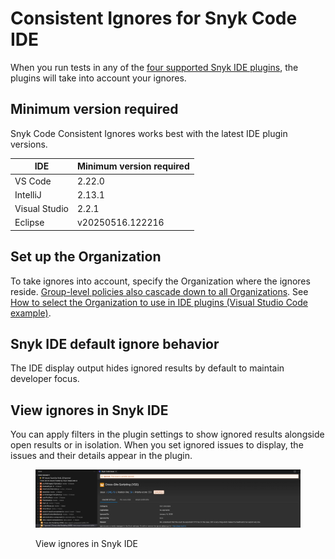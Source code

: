 # Consistent Ignores for Snyk Code IDE

When you run tests in any of the [four supported Snyk IDE plugins](../../../../cli-ide-and-ci-cd-integrations/snyk-ide-plugins-and-extensions/), the plugins will take into account your ignores.

## **Minimum version required**

Snyk Code Consistent Ignores works best with the latest IDE plugin versions.

| IDE           | Minimum version required |
| ------------- | ------------------------ |
| VS Code       | 2.22.0                   |
| IntelliJ      | 2.13.1                   |
| Visual Studio | 2.2.1                    |
| Eclipse       | v20250516.122216         |

## **Set up the Organization**

To take ignores into account, specify the Organization where the ignores reside. [Group-level policies also cascade down to all Organizations](./#manage-ignores-at-the-group-level-through-security-policies). See [How to select the Organization to use in IDE plugins (Visual Studio Code example)](../../../../cli-ide-and-ci-cd-integrations/snyk-cli/scan-and-maintain-projects-using-the-cli/how-to-select-the-organization-to-use-in-the-cli.md).

## Snyk IDE default ignore behavior

The IDE display output hides ignored results by default to maintain developer focus.&#x20;

## View ignores in Snyk IDE

You can apply filters in the plugin settings to show ignored results alongside open results or in isolation. When you set ignored issues to display, the issues and their details appear in the plugin.

<figure><img src="../../../../.gitbook/assets/snyk-code-ignored-issue-ide.png" alt=""><figcaption><p>View ignores in Snyk IDE</p></figcaption></figure>
